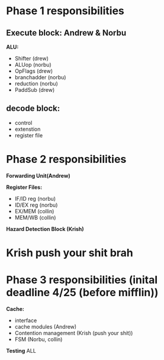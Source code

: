 # Phase 1 responsibilities

## Execute block: Andrew & Norbu

**ALU:**
- Shifter (drew)
- ALUop (norbu)
- OpFlags (drew)
- branchadder (norbu)
- reduction (norbu)
- PaddSub (drew)

## decode block:
- control
- extenstion
- register file


# Phase 2 responsibilities

**Forwarding Unit(Andrew)**

**Register Files:**
 - IF/ID reg (norbu)
 - ID/EX reg (norbu)
 - EX/MEM (collin)
 - MEM/WB (collin)

**Hazard Detection Block (Krish)**

# Krish push your shit brah

# Phase 3 responsibilities (inital deadline 4/25 (before mifflin))

**Cache:**
- interface 
- cache modules (Andrew)
- Contention management (Krish (push your shit))
- FSM (Norbu, collin)

**Testing**
  ALL
